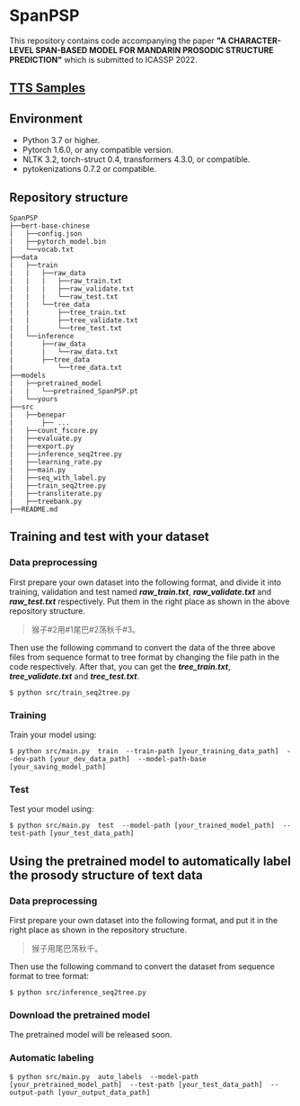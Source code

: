 # SpanPSP
This repository contains code accompanying the paper **"A CHARACTER-LEVEL SPAN-BASED MODEL FOR MANDARIN PROSODIC STRUCTURE PREDICTION"** which is submitted to ICASSP 2022.

##  [TTS Samples](https://thuhcsi.github.io/SpanPSP/) 

## Environment
* Python 3.7 or higher.
* Pytorch 1.6.0, or any compatible version.
* NLTK 3.2, torch-struct 0.4, transformers 4.3.0, or compatible.
* pytokenizations 0.7.2 or compatible.

## Repository structure
```
SpanPSP
├──bert-base-chinese
|   ├──config.json
|   ├──pytorch_model.bin
|   └──vocab.txt
├──data
|   ├──train
|   |   ├──raw_data
|   |   |   ├──raw_train.txt
|   |   |   ├──raw_validate.txt
|   |   |   └──raw_test.txt
|   |   └──tree_data
|   |       ├──tree_train.txt
|   |       ├──tree_validate.txt
|   |       └──tree_test.txt
|   └──inference
|       ├──raw_data
|       |   └──raw_data.txt
|       ├──tree_data
|           └──tree_data.txt
├──models
|   ├──pretrained_model
|   |   └──pretrained_SpanPSP.pt
|   └──yours
├──src
|   ├──benepar
|       ├── ...
|   ├──count_fscore.py
|   ├──evaluate.py
|   ├──export.py
|   ├──inference_seq2tree.py
|   ├──learning_rate.py
|   ├──main.py
|   ├──seq_with_label.py
|   ├──train_seq2tree.py
|   ├──transliterate.py
|   ├──treebank.py
├──README.md
```


## Training and test with your dataset
### Data preprocessing
First prepare your own dataset into the following format, and divide it into training, validation and test named __*raw_train.txt*__, __*raw_validate.txt*__ and __*raw_test.txt*__ respectively.
Put them in the right place as shown in the above repository structure.
> 猴子#2用#1尾巴#2荡秋千#3。

Then use the following command to convert the data of the three above files from sequence format to tree format by changing the file path in the code respectively.
After that, you can get the __*tree_train.txt*__, __*tree_validate.txt*__ and __*tree_test.txt*__. 
```
$ python src/train_seq2tree.py
```
### Training
Train your model using:
```
$ python src/main.py  train  --train-path [your_training_data_path]  --dev-path [your_dev_data_path]  --model-path-base [your_saving_model_path] 
```
### Test
Test your model using:
```
$ python src/main.py  test  --model-path [your_trained_model_path]  --test-path [your_test_data_path]
```
## Using the pretrained model to automatically label the prosody structure of text data
### Data preprocessing
First prepare your own dataset into the following format, and put it in the right place as shown in the repository structure.
> 猴子用尾巴荡秋千。

Then use the following command to convert the dataset from sequence format to tree format:
```
$ python src/inference_seq2tree.py
```
### Download the pretrained model
The pretrained model will be released soon.
### Automatic labeling
```
$ python src/main.py  auto_labels  --model-path [your_pretrained_model_path]  --test-path [your_test_data_path]  --output-path [your_output_data_path]
```
